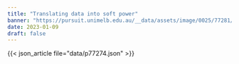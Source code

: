 ```yaml
---
title: "Translating data into soft power"
banner: "https://pursuit.unimelb.edu.au/__data/assets/image/0025/77281/Translating-data-into-soft-power_d5aa0f85-bca2-4656-ba95-fe806ab129c8.jpg"
date: 2023-01-09
draft: false
---
```


{{< json_article file="data/p77274.json" >}}